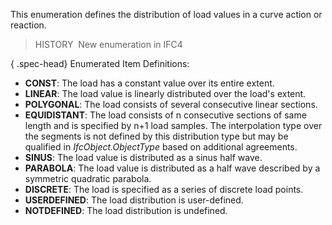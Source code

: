 ﻿This enumeration defines the distribution of load values in a curve action or reaction.

> HISTORY&nbsp; New enumeration in IFC4

{ .spec-head}
Enumerated Item Definitions:

* **CONST**: The load has a constant value over its entire extent.
* **LINEAR**: The load value is linearly distributed over the load's extent.
* **POLYGONAL**: The load consists of several consecutive linear sections.
* **EQUIDISTANT**: The load consists of n consecutive sections of same length and is specified by n+1 load samples. The interpolation type over the segments is not defined by this distribution type but may be qualified in _IfcObject.ObjectType_ based on additional agreements.
* **SINUS**: The load value is distributed as a sinus half wave.
* **PARABOLA**: The load value is distributed as a half wave described by a symmetric quadratic parabola.
* **DISCRETE**: The load is specified as a series of discrete load points.
* **USERDEFINED**: The load distribution is user-defined.
* **NOTDEFINED**: The load distribution is undefined.
